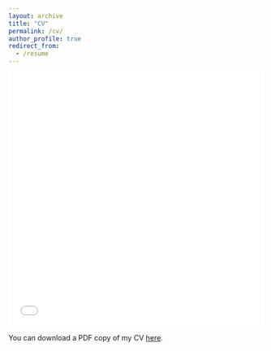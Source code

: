 ```yaml
---
layout: archive
title: "CV"
permalink: /cv/
author_profile: true
redirect_from:
  - /resume
---
```



<iframe src="files/6580816/Krzysztof_Stopka_CV.pdf" width="100%" height="500" frameborder="no" border="0" marginwidth="0" marginheight="0"></iframe>

You can download a PDF copy of my CV [here](https://github.com/StopkaKris/StopkaKris.github.io/files/6580816/Krzysztof_Stopka_CV.pdf).
